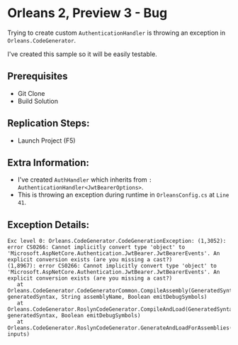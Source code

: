 # Orleans 2, Preview 3 - Bug

Trying to create custom `AuthenticationHandler` is throwing an exception in `Orleans.CodeGenerator`.

I've created this sample so it will be easily testable. 

## Prerequisites
* Git Clone
* Build Solution

## Replication Steps:
* Launch Project (F5)

## Extra Information:
* I've created `AuthHandler` which inherits from `: AuthenticationHandler<JwtBearerOptions>`.
* This is throwing an exception during runtime in `OrleansConfig.cs`  at `Line 41`.

## Exception Details:
```
Exc level 0: Orleans.CodeGenerator.CodeGenerationException: (1,3052): error CS0266: Cannot implicitly convert type 'object' to 'Microsoft.AspNetCore.Authentication.JwtBearer.JwtBearerEvents'. An explicit conversion exists (are you missing a cast?)
(1,8967): error CS0266: Cannot implicitly convert type 'object' to 'Microsoft.AspNetCore.Authentication.JwtBearer.JwtBearerEvents'. An explicit conversion exists (are you missing a cast?)
   at Orleans.CodeGenerator.CodeGeneratorCommon.CompileAssembly(GeneratedSyntax generatedSyntax, String assemblyName, Boolean emitDebugSymbols)
   at Orleans.CodeGenerator.RoslynCodeGenerator.CompileAndLoad(GeneratedSyntax generatedSyntax, Boolean emitDebugSymbols)
   at Orleans.CodeGenerator.RoslynCodeGenerator.GenerateAndLoadForAssemblies(Assembly[] inputs)	
```
